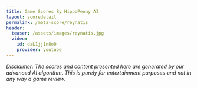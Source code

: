 ```yaml
---
title: Game Scores By HippoPenny AI
layout: scoredetail
permalink: /meta-score/reynatis
header:
  teaser: /assets/images/reynatis.jpg
  video:
    id: daL1jj1n8o0
    provider: youtube
---
```

*Disclaimer: The scores and content presented here are generated by our advanced AI algorithm. This is purely for entertainment purposes and not in any way a game review.*
